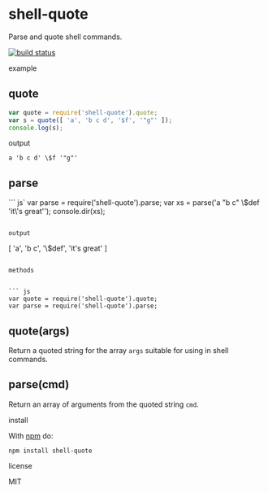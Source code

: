 shell-quote
====

Parse and quote shell commands.

[![build status](https://secure.travis-ci.org/substack/node-shell-quote.png)](http://travis-ci.org/substack/node-shell-quote)

example


quote
-----

``` js
var quote = require('shell-quote').quote;
var s = quote([ 'a', 'b c d', '$f', '"g"' ]);
console.log(s);
```

output

```
a 'b c d' \$f '"g"'
```

parse
-----

``` js`
var parse = require('shell-quote').parse;
var xs = parse('a "b c" \\$def \'it\\\'s great\'');
console.dir(xs);
```

output

```
[ 'a', 'b c', '\\$def', 'it\'s great' ]
```

methods


``` js
var quote = require('shell-quote').quote;
var parse = require('shell-quote').parse;
```

quote(args)
-----------

Return a quoted string for the array `args` suitable for using in shell
commands.

parse(cmd)
----------

Return an array of arguments from the quoted string `cmd`.

install


With [npm](http://npmjs.org) do:

```
npm install shell-quote
```

license


MIT
